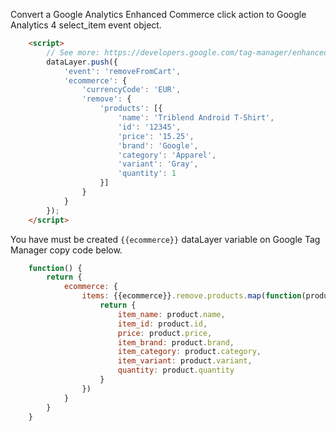 Convert a Google Analytics Enhanced Commerce click action to Google Analytics 4 select_item event object.

```html
    <script>
        // See more: https://developers.google.com/tag-manager/enhanced-ecommerce?hl=pt_br#cart
        dataLayer.push({
            'event': 'removeFromCart',
            'ecommerce': {
                'currencyCode': 'EUR',
                'remove': {
                    'products': [{
                        'name': 'Triblend Android T-Shirt',
                        'id': '12345',
                        'price': '15.25',
                        'brand': 'Google',
                        'category': 'Apparel',
                        'variant': 'Gray',
                        'quantity': 1
                    }]
                }
            }
        });
    </script>
```

You have must be created `{{ecommerce}}` dataLayer variable on Google Tag Manager copy code below.

```javascript
    function() {
        return {
            ecommerce: {
                items: {{ecommerce}}.remove.products.map(function(product){
                    return {
                        item_name: product.name,    
                        item_id: product.id,
                        price: product.price,
                        item_brand: product.brand,
                        item_category: product.category,
                        item_variant: product.variant,
                        quantity: product.quantity
                    }
                })
            }
        }
    }
```
